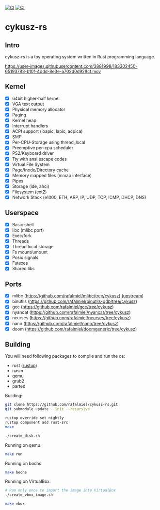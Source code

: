 [![CI](https://github.com/rafalmiel/cykusz-rs/actions/workflows/main.yml/badge.svg)](https://github.com/rafalmiel/cykusz-rs/actions/workflows/main.yml) [![CI](https://github.com/rafalmiel/cykusz-rs/actions/workflows/toolchain.yml/badge.svg)](https://github.com/rafalmiel/cykusz-rs/actions/workflows/toolchain.yml)

# cykusz-rs

## Intro

cykusz-rs is a toy operating system written in Rust programming language.

https://user-images.githubusercontent.com/3881998/183302450-65193783-b10f-4ddd-8e3e-a702d0d928cf.mov

## Kernel

- [x] 64bit higher-half kernel
- [x] VGA text output
- [x] Physical memory allocator
- [x] Paging
- [x] Kernel heap
- [x] Interrupt handlers
- [x] ACPI support (ioapic, lapic, acpica)
- [x] SMP
- [x] Per-CPU-Storage using thread_local
- [x] Preemptive per-cpu scheduler
- [x] PS2/Keyboard driver
- [x] Tty with ansi escape codes
- [x] Virtual File System
- [x] Page/Inode/Directory cache
- [x] Memory mapped files (mmap interface)
- [x] Pipes
- [x] Storage (ide, ahci)
- [x] Filesystem (ext2)
- [x] Network Stack (e1000, ETH, ARP, IP, UDP, TCP, ICMP, DHCP, DNS)

## Userspace

- [x] Basic shell
- [x] libc (mlibc port)
- [x] Exec/fork
- [x] Threads
- [x] Thread local storage
- [x] Fs mount/umount
- [x] Posix signals
- [x] Futexes
- [x] Shared libs

## Ports

- [x] mlibc (<https://github.com/rafalmiel/mlibc/tree/cykusz>) ([upstream](https://github.com/managarm/mlibc))
- [x] binutils (<https://github.com/rafalmiel/binutils-gdb/tree/cykusz>)
- [x] gcc (<https://github.com/rafalmiel/gcc/tree/cykusz>)
- [x] nyancat (<https://github.com/rafalmiel/nyancat/tree/cykusz>)
- [x] ncurses (<https://github.com/rafalmiel/ncurses/tree/cykusz>)
- [x] nano (<https://github.com/rafalmiel/nano/tree/cykusz>)
- [x] doom (<https://github.com/rafalmiel/doomgeneric/tree/cykusz>)

## Building

You will need following packages to compile and run the os:
* rust ([rustup](https://rustup.rs/))
* nasm
* qemu
* grub2
* parted

Building:
```bash
git clone https://github.com/rafalmiel/cykusz-rs.git
git submodule update --init --recursive

rustup override set nightly
rustup component add rust-src
make

./create_disk.sh
```

Running on qemu:
```bash
make run
```

Running on bochs:
```bash
make bochs
```

Running on VirtualBox:
```bash
# Run only once to import the image into VirtualBox
./create_vbox_image.sh

make vbox
```

